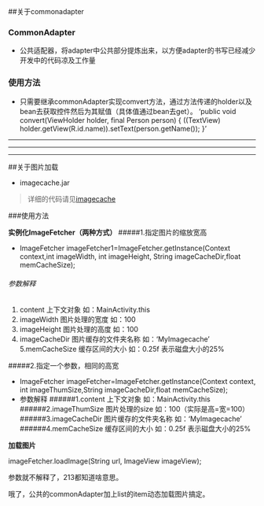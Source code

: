 ##关于commonadapter
### CommonAdapter
 - 公共适配器，将adapter中公共部分提炼出来，以方便adapter的书写已经减少开发中的代码凉及工作量

### 使用方法
 - 只需要继承commonAdapter实现comvert方法，通过方法传递的holder以及bean去获取控件然后为其赋值（具体值通过bean去get）。
‘public void convert(ViewHolder holder, final Person person) {
((TextView) holder.getView(R.id.name)).setText(person.getName());
}’








---

---

---




##关于图片加载
 - imagecache.jar
>详细的代码请见[imagecache](https://github.com/183619962/imagecache)

###使用方法

**实例化ImageFetcher（两种方式）**
#####1.指定图片的缩放宽高
- ImageFetcher imageFetcher1=ImageFetcher.getInstance(Context context,int imageWidth, int imageHeight, String imageCacheDir,float memCacheSize);

###### 参数解释
 1.	content  上下文对象  如：MainActivity.this
 2.	imageWidth  图片处理的宽度 如：100
 3.	imageHeight 图片处理的高度 如：100
 4.	imageCacheDir 图片缓存的文件夹名称 如：‘MyImagecache’
 5.memCacheSize 缓存区间的大小 如：0.25f 表示磁盘大小的25%





#####2.指定一个参数，相同的高宽
- ImageFetcher imageFetcher=ImageFetcher.getInstance(Context context, int imageThumSize,String imageCacheDir,float memCacheSize);
- 参数解释
 ######1.content  上下文对象  如：MainActivity.this
 ######2.imageThumSize  图片处理的size 如：100（实际是高=宽=100）
 ######3.imageCacheDir 图片缓存的文件夹名称 如：‘MyImagecache’
 ######4.memCacheSize 缓存区间的大小 如：0.25f 表示磁盘大小的25%


**加载图片**

imageFetcher.loadImage(String url, ImageView imageView);

参数就不解释了，213都知道啥意思。

哦了，公共的commonAdapter加上list的item动态加载图片搞定。
